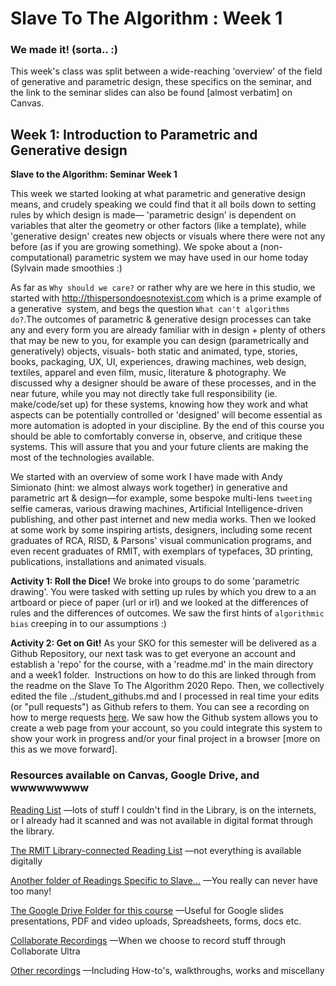 # Slave To The Algorithm : Week 1

### We made it! (sorta.. :)
This week's class was split between a wide-reaching 'overview' of the field of generative and parametric design, these specifics on the seminar, and the link to the seminar slides can also be found [almost verbatim] on Canvas.
## Week 1: Introduction to Parametric and Generative design
**Slave to the Algorithm: Seminar Week 1**

This week we started looking at what parametric and generative design means, and crudely speaking we could find that it all boils down to setting rules by which design is made— 'parametric design' is dependent on variables that alter the geometry or other factors (like a template), while 'generative design' creates new objects or visuals where there were not any before (as if you are growing something). We spoke about a (non-computational) parametric system we may have used in our home today (Sylvain made smoothies :)

As far as `Why should we care?` or rather why are we here in this studio, we started with http://thispersondoesnotexist.com which is a prime example of a generative  system, and begs the question `What can't algorithms do?`.The outcomes of parametric & generative design processes can take any and every form you are already familiar with in design + plenty of others that may be new to you, for example you can design (parametrically and generatively) objects, visuals- both static and animated, type, stories, books, packaging, UX, UI, experiences, drawing machines, web design, textiles, apparel and even film, music, literature & photography. We discussed why a designer should be aware of these processes, and in the near future, while you may not directly take full responsibility (ie. make/code/set up) for these systems, knowing how they work and what aspects can be potentially controlled or 'designed' will become essential as more automation is adopted in your discipline. By the end of this course you should be able to comfortably converse in, observe, and critique these systems. This will assure that you and your future clients are making the most of the technologies available.

We started with an overview of some work I have made with Andy Simionato (hint: we almost always work together) in generative and parametric art & design—for example, some bespoke multi-lens `tweeting` selfie cameras, various drawing machines, Artificial Intelligence-driven publishing, and other past internet and new media works. Then we looked at some work by some inspiring artists, designers, including some recent graduates of RCA, RISD, & Parsons' visual communication programs, and even recent graduates of RMIT, with exemplars of typefaces, 3D printing, publications, installations and animated visuals.

**Activity 1: Roll the Dice!**
We broke into groups to do some 'parametric drawing'. You were tasked with setting up rules by which you drew to a an artboard or piece of paper (url or irl) and we looked at the differences of rules and the differences of outcomes. We saw the first hints of `algorithmic bias` creeping in to our assumptions :) 

**Activity 2: Get on Git!**
As your SKO for this semester will be delivered as a Github Repository, our next task was to get everyone an account and establish a 'repo' for the course, with a 'readme.md' in the main directory and a week1 folder.  Instructions on how to do this are linked through from the readme on the Slave To The Algorithm 2020 Repo. Then, we collectively edited the file ../student_githubs.md and I processed in real time your edits (or "pull requests") as Github refers to them. You can see a recording on how to merge requests [here](https://drive.google.com/drive/folders/1_PzC6nqs1x8XRx8axmFNbs0G_5BmVThA?usp=sharing). We saw how the Github system allows you to create a web page from your account, so you could integrate this system to show your work in progress and/or your final project in a browser [more on this as we move forward].

### Resources available on Canvas, Google Drive, and wwwwwwwww
[Reading List](https://rmit.instructure.com/courses/76067/pages/readings-references-resources) —lots of stuff I couldn't find in the Library, is on the internets, or I already had it scanned and was not available in digital format through the library.

[The RMIT Library-connected Reading List](https://rmit.instructure.com/courses/76067/external_tools/29157) —not everything is available digitally

[Another folder of Readings Specific to Slave...](https://drive.google.com/drive/folders/1hpeLCF4o2FZYSqlgXTv0rNcurN8TBIye?usp=sharing) —You really can never have too many!

[The Google Drive Folder for this course](https://drive.google.com/drive/folders/1aPUSGobtV_izM13CIYxSczvSDywYCq7k?usp=sharing) —Useful for Google slides presentations, PDF and video uploads, Spreadsheets, forms, docs etc.

[Collaborate Recordings](https://rmit.instructure.com/courses/76067/external_tools/546) —When we choose to record stuff through Collaborate Ultra

[Other recordings](https://drive.google.com/drive/folders/1_PzC6nqs1x8XRx8axmFNbs0G_5BmVThA?usp=sharing) —Including How-to's, walkthroughs, works and miscellany


